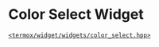 # Color Select Widget

[`<termox/widget/widgets/color_select.hpp>`](../../../include/termox/widget/widgets/color_select.hpp)
